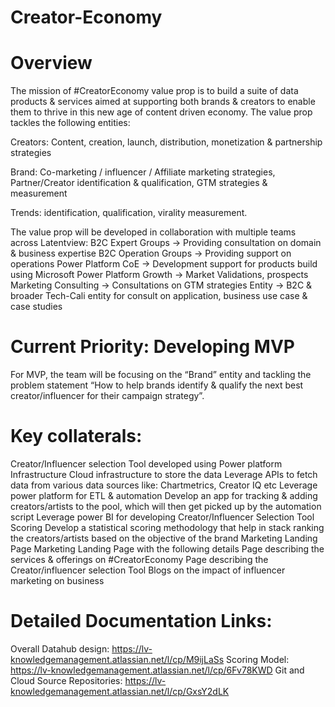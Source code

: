 # Creator-Economy

# Overview
The mission of #CreatorEconomy value prop is to build a suite of data products & services aimed at supporting both brands & creators to enable them to thrive in this new age of content driven economy. The value prop tackles the following entities:

Creators: Content, creation, launch, distribution, monetization & partnership strategies

Brand: Co-marketing / influencer / Affiliate marketing strategies, Partner/Creator identification & qualification, GTM strategies & measurement

Trends: identification, qualification, virality measurement.

The value prop will be developed in collaboration with multiple teams across Latentview:
B2C Expert Groups → Providing consultation on domain & business expertise
B2C Operation Groups → Providing support on operations
Power Platform CoE → Development support for products build using Microsoft Power Platform
Growth → Market Validations, prospects
Marketing Consulting → Consultations on GTM strategies
Entity → B2C & broader Tech-Cali entity for consult on application, business use case & case studies


# Current Priority: Developing MVP
For MVP, the team will be focusing on the “Brand” entity and tackling the problem statement “How to help brands identify & qualify the next best creator/influencer for their campaign strategy”.

# Key collaterals:
Creator/Influencer selection Tool developed using Power platform
Infrastructure
Cloud infrastructure to store the data
Leverage APIs to fetch data from various data sources like: Chartmetrics, Creator IQ etc
Leverage power platform for ETL & automation
Develop an app for tracking & adding creators/artists to the pool, which will then get picked up by the automation script
Leverage power BI for developing Creator/Influencer Selection Tool
Scoring
Develop a statistical scoring methodology that help in stack ranking the creators/artists based on the objective of the brand
Marketing Landing Page
Marketing Landing Page with the following details
Page describing the services & offerings on #CreatorEconomy
Page describing the Creator/influencer selection Tool
Blogs on the impact of influencer marketing on business

# Detailed Documentation Links:
Overall Datahub design: https://lv-knowledgemanagement.atlassian.net/l/cp/M9ijLaSs
Scoring Model: https://lv-knowledgemanagement.atlassian.net/l/cp/6Fv78KWD
Git and Cloud Source Repositories: https://lv-knowledgemanagement.atlassian.net/l/cp/GxsY2dLK
